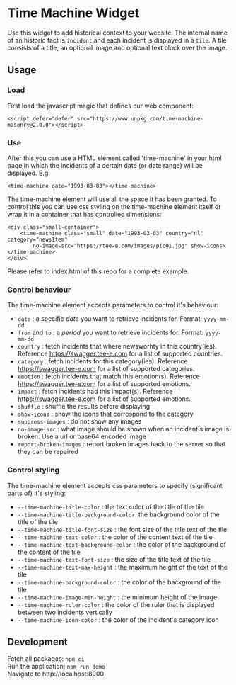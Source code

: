 # Time Machine Widget

Use this widget to add historical context to your website. The internal name of an historic fact is `incident` and each incident is displayed in a `tile`. A tile consists of a title, an optional image and optional text block over the image.

## Usage
### Load
First load the javascript magic that defines our web component:
```
<script defer="defer" src="https://www.unpkg.com/time-machine-masonry@2.0.0"></script>
```

### Use
After this you can use a HTML element called 'time-machine' in your html page in which the incidents of a certain date (or date range) will be displayed. E.g.
```
<time-machine date="1993-03-03"></time-machine>
```

The time-machine element will use all the space it has been granted. To control this you can use css styling on the time-machine element itself or wrap it in a container that has controlled dimensions:
```
<div class="small-container">
    <time-machine class="small" date="1993-03-03" country="nl" category="newsItem"
        no-image-src="https://tee-e.com/images/pic01.jpg" show-icons></time-machine>
</div>
```
Please refer to index.html of this repo for a complete example.

### Control behaviour
The time-machine element accepts parameters to control it's behaviour:
* `date` : a specific *date* you want to retrieve incidents for. Format: `yyyy-mm-dd`
* `from` and `to` : a *period* you want to retrieve incidents for. Format: `yyyy-mm-dd`
* `country` : fetch incidents that where newsworhty in this country(ies). Reference https://swagger.tee-e.com for a list of supported countries.
* `category` : fetch incidents for this category(ies). Reference https://swagger.tee-e.com for a list of supported categories.
* `emotion` : fetch incidents that match this emotion(s). Reference https://swagger.tee-e.com for a list of supported emotions.
* `impact` : fetch incidents had this impact(s). Reference https://swagger.tee-e.com for a list of supported emotions.
* `shuffle` : shuffle the results before displaying
* `show-icons` : show the icons that correspond to the category
* `suppress-images` : do not show any images
* `no-image-src` : what image should be shown when an incident's image is broken. Use a url or base64 encoded image
* `report-broken-images` : report broken images back to the server so that they can be repaired

### Control styling

The time-machine element accepts css parameters to specify (significant parts of) it's styling:
* `--time-machine-title-color` : the text color of the title of the tile
* `--time-machine-title-background-color`: the background color of the title of the tile
* `--time-machine-title-font-size` : the font size of the title text of the tile
* `--time-machine-text-color` : the color of the content text of the tile
* `--time-machine-text-background-color` : the color of the background of the content of the tile
* `--time-machine-text-font-size` : the size of the title text of the tile
* `--time-machine-text-max-height` : the maximum height of the text of the tile
* `--time-machine-background-color` : the color of the background of the tile
* `--time-machine-image-min-height` : the minimum height of the image
* `--time-machine-ruler-color` : the color of the ruler that is displayed between two incidents vertically
* `--time-machine-icon-color` : the color of the incident's category icon



## Development
Fetch all packages: `npm ci`  
Run the application: `npm run demo`  
Navigate to http://localhost:8000  